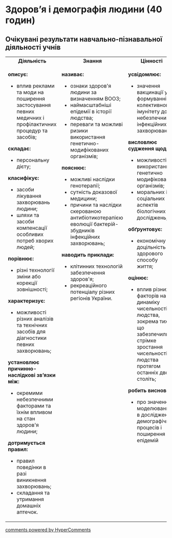 <div id="hypercomments_widget" class="js-hypercomments-widget invisible"></div>

# Здоров’я і демографія людини (40 годин)

## Очікувані результати навчально-пізнавальної діяльності учнів

<table>
  <tr>
	<td width="33%" align="center"><b>Діяльність</b></td>
	<td width="33%" align="center"><b>Знання</b></td>
	<td width="33%" align="center"><b>Цінності</b></td>
  </tr>
  <tr>
  <td width="33%" style="vertical-align:top !important;">
    <p><b>описує: </b><br><ul>
    <li>вплив реклами та моди на поширення застосування певних  медичних і профілактичних процедур та засобів;</li>
    </ul>
    <b>складає:</b><br><ul>
    <li>персональну дієту;</li>
    </ul>
    <b>класифікує: </b><br><ul>
    <li>засоби лікування захворювань людини; </li>
    <li>шляхи та засоби компенсації особливих потреб хворих людей;</li>
    </ul>
    <b>порівнює: </b><br><ul>
    <li>різні технології зміни або корекції зовнішності;</li>
    </ul>
    <b>характеризує: </b><br><ul>
    <li>можливості різних аналізів та технічних засобів для діагностики певних захворювань;</li>
    </ul>
    <b>установлює причинно-наслідкові зв’язки між:</b><br><ul>
    <li>окремими небезпечними факторами та їхнім впливом на стан здоров'я людини;</li>
    </ul>
    <b>дотримується правил: </b><br><ul>
    <li>правил поведінки в разі виникнення захворювань;</li>
    <li>складання та утримання домашніх аптечок.</li>
    </ul></p>
  </td>
  <td width="33%" style="vertical-align:top !important;">
    <p><b>називає: </b><br><ul>
    <li>ознаки здоров'я людини за визначенням ВООЗ;</li>
    <li>наймасштабніші епідемії в історії людства;</li>
    <li>переваги та можливі ризики використання генетично-модифікованих організмів; </li>
    </ul>
    <b>пояснює: </b><br><ul>
    <li>можливі наслідки генотерапії;</li>
    <li>сутність доказової медицини;</li>
    <li>причини та наслідки скерованою антибіотикотерапією еволюції бактерій-збудників інфекційних захворювань;</li>
    </ul>
    <b>наводить приклади:</b><br><ul>
    <li>клітинних технологій забезпечення здоров'я;</li>
    <li>рекреаційного потенціалу різних регіонів України.</li>
    </ul></p>
  </td>
  <td width="33%" style="vertical-align:top !important;">
    <p><b>усвідомлює: </b><br><ul>
    <li>значення вакцинації у формуванні колективного імунітету до небезпечних інфекційних захворювань;</li>
    </ul>
    <b>висловлює судження щодо:</b><br><ul>
    <li>можливості використання генетично модифікованих організмів; </li>
    <li>моральних і соціальних аспектів біологічних досліджень;</li>
    </ul>
    <b>обґрунтовує: </b><br><ul>
    <li>економічну доцільність здорового способу життя;</li>
    </ul>
    <b>оцінює:</b><br><ul>
    <li>вплив різних факторів на динаміку чисельності людства, зокрема тих, що забезпечили стрімке зростання чисельності людства протягом останніх двох століть;</li>
    </ul>
    <b>робить висновок:</b><br><ul>
    <li>про значення моделювання в дослідженні демографічних процесів і поширення епідемій</li>
    </ul></p>
  </td>
  </tr>
</table>

<div class="js-hypercomments-container">
<a href="http://hypercomments.com" class="hc-link" title="comments widget">comments powered by HyperComments</a>
</div>